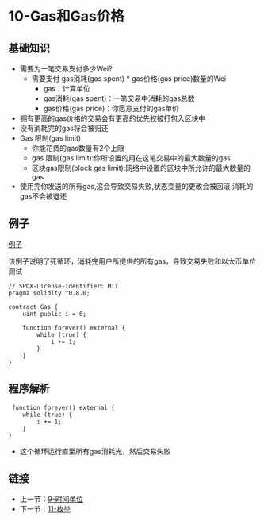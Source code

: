 # 10-Gas和Gas价格

## 基础知识

* 需要为一笔交易支付多少Wei?
    - 需要支付 gas消耗(gas spent) * gas价格(gas price)数量的Wei
        - gas：计算单位
        - gas消耗(gas spent)：一笔交易中消耗的gas总数
        - gas价格(gas price)：你愿意支付的gas单价
* 拥有更高的gas价格的交易会有更高的优先权被打包入区块中
* 没有消耗完的gas将会被归还
* Gas 限制(gas limit)
    - 你能花费的gas数量有2个上限
    - gas 限制(gas limit):你所设置的用在这笔交易中的最大数量的gas
    - 区块gas限制(block gas limit):网络中设置的区块中所允许的最大数量的gas
* 使用完你发送的所有gas,这会导致交易失败,状态变量的更改会被回滚,消耗的gas不会被退还

## 例子

[例子](./Gas.sol)

该例子说明了死循环，消耗完用户所提供的所有gas，导致交易失败和以太币单位测试

```solidity
// SPDX-License-Identifier: MIT
pragma solidity ^0.8.0;

contract Gas {
    uint public i = 0;

    function forever() external {
        while (true) {
            i += 1;
        }
    }
}
```

## 程序解析

```solidity
 function forever() external {
    while (true) {
        i += 1;
    }
}
```

* 这个循环运行直至所有gas消耗光，然后交易失败

## 链接

* 上一节：[9-时间单位](../Time/Time.md)
* 下一节：[11-枚举](../EnumDemo/Enum.md)